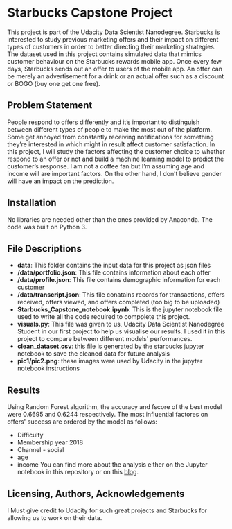 # Starbucks Capstone Project
This project is part of the Udacity Data Scientist Nanodegree. Starbucks is interested to study previous marketing offers and their impact on different types of customers in order to better directing their marketing strategies. The dataset used in this project contains simulated data that mimics customer behaviour on the Starbucks rewards mobile app. Once every few days, Starbucks sends out an offer to users of the mobile app. An offer can be merely an advertisement for a drink or an actual offer such as a discount or BOGO (buy one get one free). 

## Problem Statement
People respond to offers differently and it’s important to distinguish between different types of people to make the most out of the platform. Some get annoyed from constantly receiving notifications for something they’re interested in which might in result affect customer satisfaction. In this project, I will study the factors affecting the customer choice to whether respond to an offer or not and build a machine learning model to predict the customer’s response. I am not a coffee fan but I’m assuming age and income will are important factors. On the other hand, I don’t believe gender will have an impact on the prediction.


## Installation
No libraries are needed other than the ones provided by Anaconda. The code was built on Python 3.

## File Descriptions
* **data**: This folder contains the input data for this project as json files
* **/data/portfolio.json**: This file contains information about each offer
* **/data/profile.json**: This file contains demographic information for each customer
* **/data/transcript.json**: This file conatains records for transactions, offers received, offers viewed, and offers completed (too big to be uploaded)
* **Starbucks_Capstone_notebook.ipynb**: This is the jupyter notebook file used to write all the code required to compplete this project.
* **visuals.py**: This file was given to us, Udacity Data Scientist Nanodegree Student in our first project to help us visualise our results. I used it in this project to compare between different models' performances.
* **clean_dataset.csv**: this file is generated by the starbucks jupyter notebook to save the cleaned data for future analysis
* **pic1/pic2.png**: these images were used by Udacity in the jupyter notebook instructions


## Results
Using Random Forest algorithm, the accuracy and fscore of the best model were 0.6695 and 0.6244 respectively. The most influential factores on offers' success are ordered by the model as follows:
- Difficulty
- Membership year 2018
- Channel - social
- age
- income
You can find more about the analysis either on the Jupyter notebook in this repository or on this [blog](https://asunaidi.github.io/starbucks-capstone-project/).

## Licensing, Authors, Acknowledgements
I Must give credit to Udacity for such great projects and Starbucks for allowing us to work on their data.


